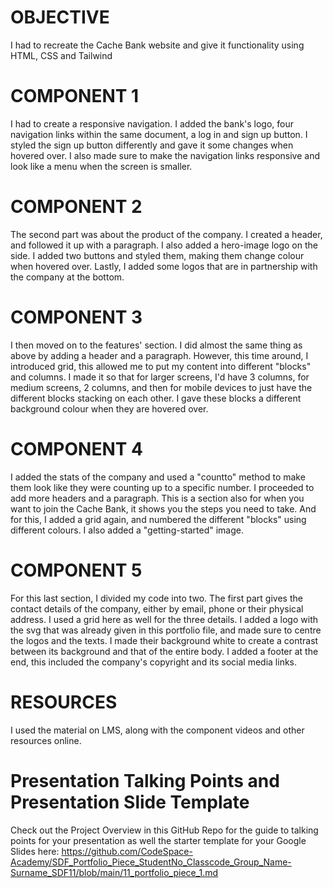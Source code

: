 # OBJECTIVE
I had to recreate the Cache Bank website and give it functionality using HTML, CSS and Tailwind

# COMPONENT 1
I had to create a responsive navigation. I added the bank's logo, four navigation links within the same document, a log in and sign up button. I styled the sign up button differently and gave it some changes when hovered over. I  also made sure to make the navigation links responsive and look like a menu when the screen is smaller. 

# COMPONENT 2
The second part was about the product of the company. I created a header, and followed it up with a paragraph. I also added a hero-image logo on the side. I added two buttons and styled them, making them change colour when hovered over. Lastly, I added some logos that are in partnership with the company at the bottom.

# COMPONENT 3
I then moved on to the features' section. I did almost the same thing as above by adding a header and a paragraph. However, this time around, I introduced grid, this allowed me to put my content into different "blocks" and columns. I made it so that for larger screens, I'd have 3 columns, for  medium screens, 2 columns, and then for mobile devices to just have the different blocks stacking on each other. I gave these blocks a different background colour when they are hovered over.

# COMPONENT 4
I added the stats of the company and used a "countto" method to make them look like they were counting up to a specific number. I proceeded to add more headers and a paragraph. This is a section also for when you want to join the Cache Bank, it shows you the steps you need to take. And for this, I added a grid again, and numbered the different "blocks" using different colours. I also added a "getting-started" image. 

# COMPONENT 5
For this last section, I divided my code into two. The first part gives the contact details of the company, either by email, phone or their physical address. I used a grid here as well for the three details. I added a logo with the svg that was already given in this portfolio file, and made sure to centre the logos and the texts. I made their background white to create a contrast between its background and that of the entire body. I added a footer at the end, this included the company's copyright and its social media links.

# RESOURCES
I used the material on LMS, along with the component videos and other resources online.




# Presentation Talking Points and Presentation Slide Template
Check out the Project Overview in this GitHub Repo for the guide to talking points for your presentation as well the starter template for your Google Slides here: https://github.com/CodeSpace-Academy/SDF_Portfolio_Piece_StudentNo_Classcode_Group_Name-Surname_SDF11/blob/main/11_portfolio_piece_1.md
